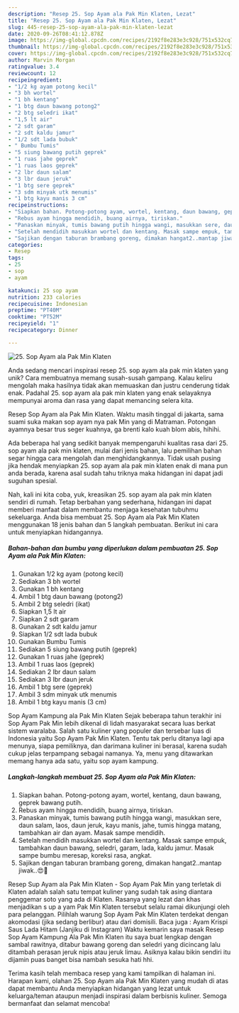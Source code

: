 ```yaml
---
description: "Resep 25. Sop Ayam ala Pak Min Klaten, Lezat"
title: "Resep 25. Sop Ayam ala Pak Min Klaten, Lezat"
slug: 445-resep-25-sop-ayam-ala-pak-min-klaten-lezat
date: 2020-09-26T08:41:12.878Z
image: https://img-global.cpcdn.com/recipes/2192f8e283e3c928/751x532cq70/25-sop-ayam-ala-pak-min-klaten-foto-resep-utama.jpg
thumbnail: https://img-global.cpcdn.com/recipes/2192f8e283e3c928/751x532cq70/25-sop-ayam-ala-pak-min-klaten-foto-resep-utama.jpg
cover: https://img-global.cpcdn.com/recipes/2192f8e283e3c928/751x532cq70/25-sop-ayam-ala-pak-min-klaten-foto-resep-utama.jpg
author: Marvin Morgan
ratingvalue: 3.4
reviewcount: 12
recipeingredient:
- "1/2 kg ayam potong kecil"
- "3 bh wortel"
- "1 bh kentang"
- "1 btg daun bawang potong2"
- "2 btg seledri ikat"
- "1,5 lt air"
- "2 sdt garam"
- "2 sdt kaldu jamur"
- "1/2 sdt lada bubuk"
- " Bumbu Tumis"
- "5 siung bawang putih geprek"
- "1 ruas jahe geprek"
- "1 ruas laos geprek"
- "2 lbr daun salam"
- "3 lbr daun jeruk"
- "1 btg sere geprek"
- "3 sdm minyak utk menumis"
- "1 btg kayu manis 3 cm"
recipeinstructions:
- "Siapkan bahan. Potong-potong ayam, wortel, kentang, daun bawang, geprek bawang putih."
- "Rebus ayam hingga mendidih, buang airnya, tiriskan."
- "Panaskan minyak, tumis bawang putih hingga wangi, masukkan sere, daun salam, laos, daun jeruk, kayu manis, jahe, tumis hingga matang, tambahkan air dan ayam. Masak sampe mendidih."
- "Setelah mendidih masukkan wortel dan kentang. Masak sampe empuk, tambahkan daun bawang, seledri, garam, lada, kaldu jamur. Masak sampe bumbu meresap, koreksi rasa, angkat."
- "Sajikan dengan taburan brambang goreng, dimakan hangat2..mantap jiwak..😍🤤"
categories:
- Resep
tags:
- 25
- sop
- ayam

katakunci: 25 sop ayam 
nutrition: 233 calories
recipecuisine: Indonesian
preptime: "PT40M"
cooktime: "PT52M"
recipeyield: "1"
recipecategory: Dinner

---
```



![25. Sop Ayam ala Pak Min Klaten](https://img-global.cpcdn.com/recipes/2192f8e283e3c928/751x532cq70/25-sop-ayam-ala-pak-min-klaten-foto-resep-utama.jpg)

Anda sedang mencari inspirasi resep 25. sop ayam ala pak min klaten yang unik? Cara membuatnya memang susah-susah gampang. Kalau keliru mengolah maka hasilnya tidak akan memuaskan dan justru cenderung tidak enak. Padahal 25. sop ayam ala pak min klaten yang enak selayaknya mempunyai aroma dan rasa yang dapat memancing selera kita.

Resep Sop Ayam ala Pak Min Klaten. Waktu masih tinggal di jakarta, sama suami suka makan sop ayam nya pak Min yang di Matraman. Potongan ayamnya besar trus seger kuahnya, ga brenti kalo kuah blom abis, hihihi.

Ada beberapa hal yang sedikit banyak mempengaruhi kualitas rasa dari 25. sop ayam ala pak min klaten, mulai dari jenis bahan, lalu pemilihan bahan segar hingga cara mengolah dan menghidangkannya. Tidak usah pusing jika hendak menyiapkan 25. sop ayam ala pak min klaten enak di mana pun anda berada, karena asal sudah tahu triknya maka hidangan ini dapat jadi suguhan spesial.


Nah, kali ini kita coba, yuk, kreasikan 25. sop ayam ala pak min klaten sendiri di rumah. Tetap berbahan yang sederhana, hidangan ini dapat memberi manfaat dalam membantu menjaga kesehatan tubuhmu sekeluarga. Anda bisa membuat 25. Sop Ayam ala Pak Min Klaten menggunakan 18 jenis bahan dan 5 langkah pembuatan. Berikut ini cara untuk menyiapkan hidangannya.

<!--inarticleads1-->

##### Bahan-bahan dan bumbu yang diperlukan dalam pembuatan 25. Sop Ayam ala Pak Min Klaten:

1. Gunakan 1/2 kg ayam (potong kecil)
1. Sediakan 3 bh wortel
1. Gunakan 1 bh kentang
1. Ambil 1 btg daun bawang (potong2)
1. Ambil 2 btg seledri (ikat)
1. Siapkan 1,5 lt air
1. Siapkan 2 sdt garam
1. Gunakan 2 sdt kaldu jamur
1. Siapkan 1/2 sdt lada bubuk
1. Gunakan  Bumbu Tumis
1. Sediakan 5 siung bawang putih (geprek)
1. Gunakan 1 ruas jahe (geprek)
1. Ambil 1 ruas laos (geprek)
1. Sediakan 2 lbr daun salam
1. Sediakan 3 lbr daun jeruk
1. Ambil 1 btg sere (geprek)
1. Ambil 3 sdm minyak utk menumis
1. Ambil 1 btg kayu manis (3 cm)


Sop Ayam Kampung ala Pak Min Klaten Sejak beberapa tahun terakhir ini Sop Ayam Pak Min lebih dikenal di lidah masyarakat secara luas berkat sistem waralaba. Salah satu kuliner yang populer dan tersebar luas di Indonesia yaitu Sop Ayam Pak Min Klaten. Tentu tak perlu ditanya lagi apa menunya, siapa pemiliknya, dan darimana kuliner ini berasal, karena sudah cukup jelas terpampang sebagai namanya. Ya, menu yang ditawarkan memang hanya ada satu, yaitu sop ayam kampung. 

<!--inarticleads2-->

##### Langkah-langkah membuat 25. Sop Ayam ala Pak Min Klaten:

1. Siapkan bahan. Potong-potong ayam, wortel, kentang, daun bawang, geprek bawang putih.
1. Rebus ayam hingga mendidih, buang airnya, tiriskan.
1. Panaskan minyak, tumis bawang putih hingga wangi, masukkan sere, daun salam, laos, daun jeruk, kayu manis, jahe, tumis hingga matang, tambahkan air dan ayam. Masak sampe mendidih.
1. Setelah mendidih masukkan wortel dan kentang. Masak sampe empuk, tambahkan daun bawang, seledri, garam, lada, kaldu jamur. Masak sampe bumbu meresap, koreksi rasa, angkat.
1. Sajikan dengan taburan brambang goreng, dimakan hangat2..mantap jiwak..😍🤤


Resep Sup Ayam ala Pak Min Klaten - Sop Ayam Pak Min yang terletak di Klaten adalah salah satu tempat kuliner yang sudah tak asing diantara penggemar soto yang ada di Klaten. Rasanya yang lezat dan khas menjadikan s up a yam Pak Min Klaten tersebut selalu ramai dikunjungi oleh para pelanggan. Pilihlah warung Sop Ayam Pak Min Klaten terdekat dengan akomodasi (jika sedang berlibur) atau dari domisili. Baca juga : Ayam Krispi Saus Lada Hitam (Janjiku di Instagram) Waktu kemarin saya masak Resep Sop Ayam Kampung Ala Pak Min Klaten itu saya buat lengkap dengan sambal rawitnya, ditabur bawang goreng dan seledri yang dicincang lalu ditambah perasan jeruk nipis atau jeruk limau. Asiknya kalau bikin sendiri itu dijamin puas banget bisa nambah sesuka hati hhi. 

Terima kasih telah membaca resep yang kami tampilkan di halaman ini. Harapan kami, olahan 25. Sop Ayam ala Pak Min Klaten yang mudah di atas dapat membantu Anda menyiapkan hidangan yang lezat untuk keluarga/teman ataupun menjadi inspirasi dalam berbisnis kuliner. Semoga bermanfaat dan selamat mencoba!
